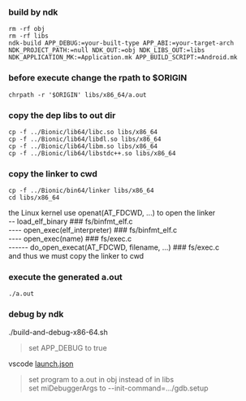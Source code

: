  
### build by ndk
  
```
rm -rf obj
rm -rf libs
ndk-build APP_DEBUG:=your-built-type APP_ABI:=your-target-arch NDK_PROJECT_PATH:=null NDK_OUT:=obj NDK_LIBS_OUT:=libs NDK_APPLICATION_MK:=Application.mk APP_BUILD_SCRIPT:=Android.mk 
```

### before execute change the rpath to \$ORIGIN  
  
```
chrpath -r '$ORIGIN' libs/x86_64/a.out
```
  
### copy the dep libs to out dir  
  
```
cp -f ../Bionic/lib64/libc.so libs/x86_64
cp -f ../Bionic/lib64/libdl.so libs/x86_64
cp -f ../Bionic/lib64/libm.so libs/x86_64
cp -f ../Bionic/lib64/libstdc++.so libs/x86_64
```  

### copy the linker to cwd  


```
cp -f ../Bionic/bin64/linker libs/x86_64
cd libs/x86_64
```
  
the Linux kernel use openat(AT_FDCWD, ...) to open the linker  
\-\- load_elf_binary \#\#\# fs/binfmt_elf.c  
\-\-\-\- open_exec(elf_interpreter) \#\#\# fs/binfmt_elf.c  
\-\-\-\- open_exec(name) \#\#\# fs/exec.c  
\-\-\-\-\-\- do_open_execat(AT_FDCWD, filename, ...) \#\#\# fs/exec.c  
and thus we must copy the linker to cwd  

### execute the generated a.out  

```
./a.out
```

### debug by ndk  
./build-and-debug-x86-64.sh  
> set APP_DEBUG to true   

vscode [launch.json](.vscode/launch.json)  
> set program to a.out in obj instead of in libs  
> set miDebuggerArgs to --init-command=.../gdb.setup  
